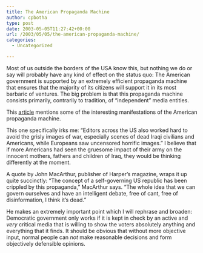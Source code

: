 ```yaml
---
title: The American Propaganda Machine
author: cpbotha
type: post
date: 2003-05-05T11:27:42+00:00
url: /2003/05/05/the-american-propaganda-machine/
categories:
  - Uncategorized

---
```

Most of us outside the borders of the USA know this, but nothing we do or say will probably have any kind of effect on the status quo: The American government is supported by an extremely efficient propaganda machine that ensures that the majority of its citizens will support it in its most barbaric of ventures. The big problem is that this propaganda machine consists primarily, contrarily to tradition, of “independent” media entities.
  
This [article][1] mentions some of the interesting manifestations of the American propaganda machine.

This one specifically irks me: “Editors across the US also worked hard to avoid the grisly images of war, especially scenes of dead Iraqi civilians and Americans, while Europeans saw uncensored horrific images.” I believe that if more Americans had seen the gruesome impact of their army on the innocent mothers, fathers and children of Iraq, they would be thinking differently at the moment.

A quote by John MacArthur, publisher of Harper’s magazine, wraps it up quite succinctly: “The concept of a self-governing US republic has been crippled by this propaganda,” MacArthur says. “The whole idea that we can govern ourselves and have an intelligent debate, free of cant, free of disinformation, I think it’s dead.”

He makes an extremely important point which I will rephrase and broaden: Democratic government only works if it is kept in check by an active and _very_ critical media that is willing to show the voters absolutely anything and everything that it finds. It should be obvious that without more objective input, normal people can _not_ make reasonable decisions and form objectively defensible opinions.

 [1]: http://www.iol.co.za/index.php?click_id=3&set_id=1&art_id=vn20030505024128867C309159
